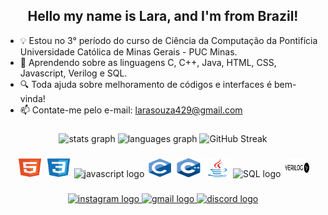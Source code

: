 <h2 align="center">Hello my name is Lara, and I'm from Brazil!</h2>

- 💡 Estou no 3° período do curso de Ciência da Computação da Pontifícia Universidade Católica de Minas Gerais - PUC Minas.
- 📜 Aprendendo sobre as linguagens C, C++, Java, HTML, CSS, Javascript, Verilog e SQL.
- 🔍 Toda ajuda sobre melhoramento de códigos e interfaces é bem-vinda!
- 📫 Contate-me pelo e-mail: larasouza429@gmail.com

###

<div align="center">
  <img src="https://github-readme-stats.vercel.app/api?hide_title=false&hide_rank=false&show_icons=true&include_all_commits=true&count_private=true&disable_animations=false&theme=dracula&locale=en&hide_border=false&username=Blackstorm429" height="150" alt="stats graph" />
  <img src="https://github-readme-stats.vercel.app/api/top-langs?locale=en&hide_title=false&layout=compact&card_width=320&langs_count=5&theme=dracula&hide_border=false&username=Blackstorm429" height="150" alt="languages graph" />
  <img src="https://github-readme-streak-stats.herokuapp.com/?user=Blackstorm429&theme=dracula&hide_border=false" alt="GitHub Streak" />
</div>

###

<div align="center">
  <img src="https://raw.githubusercontent.com/devicons/devicon/master/icons/html5/html5-original.svg" height="30" width="42" alt="html5 logo"  />
  <img src="https://raw.githubusercontent.com/devicons/devicon/master/icons/css3/css3-original.svg" height="30" width="42" alt="css3 logo"  />
  <img src="https://cdn.jsdelivr.net/gh/devicons/devicon/icons/javascript/javascript-original.svg" height="30" width="42" alt="javascript logo"  />
  <img src="https://raw.githubusercontent.com/devicons/devicon/master/icons/c/c-original.svg" height="30" width="42" alt="C logo"  />
  <img src="https://github.com/devicons/devicon/blob/master/icons/cplusplus/cplusplus-original.svg" height="30" width="42" alt="C++ logo" />
  <img src="https://github.com/devicons/devicon/blob/master/icons/java/java-original.svg" height="30" width="42" alt="Java logo" />
  <img src="https://user-images.githubusercontent.com/24623425/36042969-f87531d4-0d8a-11e8-9dee-e87ab8c6a9e3.png" height="30" width="42" alt="SQL logo" />
  <img src="https://raw.githubusercontent.com/Verilog-Solutions/.github/main/assets/verilog-logo.svg" height="30" width="42" alt="Verilog logo" />
</div>

###

<div align="center">
  <a href="https://www.instagram.com/lara_souza429/" target="_blank">
    <img src="https://img.shields.io/static/v1?message=Instagram&logo=instagram&label=&color=E4405F&logoColor=white&labelColor=&style=for-the-badge" height="35" alt="instagram logo"  />
  <a href="mailto:larasouza429@gmail.com" target="_blank">
  <img src="https://img.shields.io/static/v1?message=Gmail&logo=gmail&label=&color=D14836&logoColor=white&labelColor=&style=for-the-badge" height="35" alt="gmail logo"  />
  </a>
  <a href="https://discord.com/users/larasouza429" target="_blank">
    <img src="https://img.shields.io/static/v1?message=Discord&logo=discord&label=&color=7289DA&logoColor=white&labelColor=&style=for-the-badge" height="35" alt="discord logo"  />
  </a>
</div>
